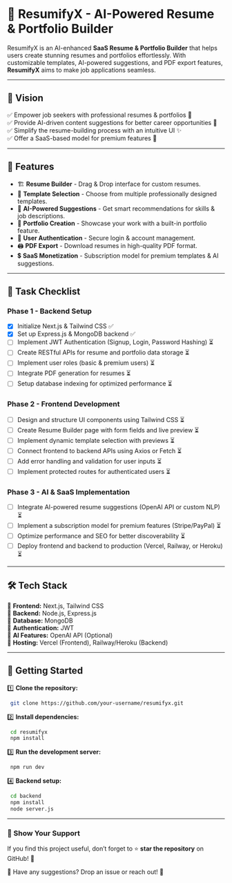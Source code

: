 # 🚀 ResumifyX - AI-Powered Resume & Portfolio Builder

ResumifyX is an AI-enhanced **SaaS Resume & Portfolio Builder** that helps users create stunning resumes and portfolios effortlessly. With customizable templates, AI-powered suggestions, and PDF export features, **ResumifyX** aims to make job applications seamless.

---

## 🌟 Vision
✅ Empower job seekers with professional resumes & portfolios 📄  
✅ Provide AI-driven content suggestions for better career opportunities 🤖  
✅ Simplify the resume-building process with an intuitive UI ✨  
✅ Offer a SaaS-based model for premium features 💼  

---

## 📌 Features
- 🏗️ **Resume Builder** - Drag & Drop interface for custom resumes.
- 📑 **Template Selection** - Choose from multiple professionally designed templates.
- 🤖 **AI-Powered Suggestions** - Get smart recommendations for skills & job descriptions.
- 📂 **Portfolio Creation** - Showcase your work with a built-in portfolio feature.
- 🔐 **User Authentication** - Secure login & account management.
- 🖨️ **PDF Export** - Download resumes in high-quality PDF format.
- 💲 **SaaS Monetization** - Subscription model for premium templates & AI suggestions.

---

## 🎯 Task Checklist
### **Phase 1 - Backend Setup**
- [x] Initialize Next.js & Tailwind CSS ✅
- [x] Set up Express.js & MongoDB backend ✅
- [ ] Implement JWT Authentication (Signup, Login, Password Hashing) ⏳
- [ ] Create RESTful APIs for resume and portfolio data storage ⏳
- [ ] Implement user roles (basic & premium users) ⏳
- [ ] Integrate PDF generation for resumes ⏳
- [ ] Setup database indexing for optimized performance ⏳

### **Phase 2 - Frontend Development**
- [ ] Design and structure UI components using Tailwind CSS ⏳
- [ ] Create Resume Builder page with form fields and live preview ⏳
- [ ] Implement dynamic template selection with previews ⏳
- [ ] Connect frontend to backend APIs using Axios or Fetch ⏳
- [ ] Add error handling and validation for user inputs ⏳
- [ ] Implement protected routes for authenticated users ⏳

### **Phase 3 - AI & SaaS Implementation**
- [ ] Integrate AI-powered resume suggestions (OpenAI API or custom NLP) ⏳
- [ ] Implement a subscription model for premium features (Stripe/PayPal) ⏳
- [ ] Optimize performance and SEO for better discoverability ⏳
- [ ] Deploy frontend and backend to production (Vercel, Railway, or Heroku) ⏳

---

## 🛠️ Tech Stack
🔹 **Frontend:** Next.js, Tailwind CSS  
🔹 **Backend:** Node.js, Express.js  
🔹 **Database:** MongoDB  
🔹 **Authentication:** JWT  
🔹 **AI Features:** OpenAI API (Optional)  
🔹 **Hosting:** Vercel (Frontend), Railway/Heroku (Backend)  

---

## 📌 Getting Started
1️⃣ **Clone the repository:**
```bash
 git clone https://github.com/your-username/resumifyx.git
```
2️⃣ **Install dependencies:**
```bash
 cd resumifyx
 npm install
```
3️⃣ **Run the development server:**
```bash
 npm run dev
```
4️⃣ **Backend setup:**
```bash
 cd backend
 npm install
 node server.js
```

---

### 🌟 Show Your Support
If you find this project useful, don’t forget to ⭐ **star the repository** on GitHub! 🚀

💬 Have any suggestions? Drop an issue or reach out! 🚀

